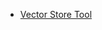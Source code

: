 * [Vector Store Tool](/integrations/builtin/cluster-nodes/sub-nodes/n8n-nodes-langchain.toolvectorstore.md)
